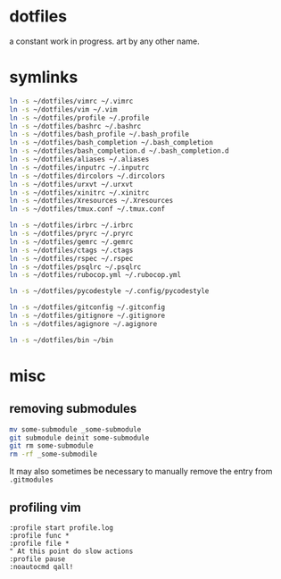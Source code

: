 # dotfiles

a constant work in progress. art by any other name.

# symlinks

```bash
ln -s ~/dotfiles/vimrc ~/.vimrc
ln -s ~/dotfiles/vim ~/.vim
ln -s ~/dotfiles/profile ~/.profile
ln -s ~/dotfiles/bashrc ~/.bashrc
ln -s ~/dotfiles/bash_profile ~/.bash_profile
ln -s ~/dotfiles/bash_completion ~/.bash_completion
ln -s ~/dotfiles/bash_completion.d ~/.bash_completion.d
ln -s ~/dotfiles/aliases ~/.aliases
ln -s ~/dotfiles/inputrc ~/.inputrc
ln -s ~/dotfiles/dircolors ~/.dircolors
ln -s ~/dotfiles/urxvt ~/.urxvt
ln -s ~/dotfiles/xinitrc ~/.xinitrc
ln -s ~/dotfiles/Xresources ~/.Xresources
ln -s ~/dotfiles/tmux.conf ~/.tmux.conf

ln -s ~/dotfiles/irbrc ~/.irbrc
ln -s ~/dotfiles/pryrc ~/.pryrc
ln -s ~/dotfiles/gemrc ~/.gemrc
ln -s ~/dotfiles/ctags ~/.ctags
ln -s ~/dotfiles/rspec ~/.rspec
ln -s ~/dotfiles/psqlrc ~/.psqlrc
ln -s ~/dotfiles/rubocop.yml ~/.rubocop.yml

ln -s ~/dotfiles/pycodestyle ~/.config/pycodestyle

ln -s ~/dotfiles/gitconfig ~/.gitconfig
ln -s ~/dotfiles/gitignore ~/.gitignore
ln -s ~/dotfiles/agignore ~/.agignore

ln -s ~/dotfiles/bin ~/bin
```

# misc

## removing submodules

```bash
mv some-submodule _some-submodule
git submodule deinit some-submodule
git rm some-submodule
rm -rf _some-submodile
```

It may also sometimes be necessary to manually remove the entry from `.gitmodules`

## profiling vim

```vimscript
:profile start profile.log
:profile func *
:profile file *
" At this point do slow actions
:profile pause
:noautocmd qall!
```
